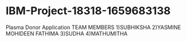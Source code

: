 # IBM-Project-18318-1659683138
Plasma Donor Application
TEAM MEMBERS
        1)SUBHIKSHA
        2)YASMINE MOHIDEEN FATHIMA
        3)SUDHA
        4)MATHUMITHA
